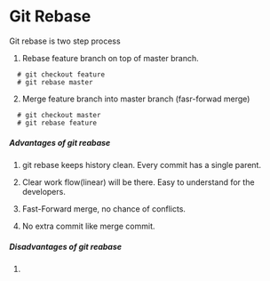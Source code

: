 # Git Rebase

Git rebase is two step process

1. Rebase feature branch on top of master branch.
  ~~~
    # git checkout feature
    # git rebase master
  ~~~
2. Merge feature branch into master branch (fasr-forwad merge)
  ~~~
    # git checkout master
    # git rebase feature
  ~~~

##### Advantages of git reabase 

1. git rebase keeps history clean.
   Every commit has a single parent.

2. Clear work flow(linear) will be there. Easy to understand for the developers.
3. Fast-Forward merge, no chance of conflicts.
4. No extra commit like merge commit.

##### Disadvantages of git reabase 

1. 
